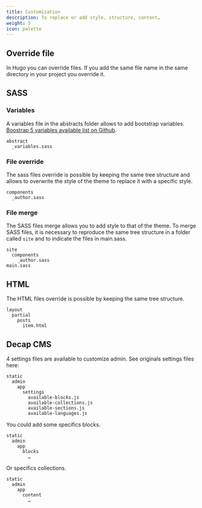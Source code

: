 ```yaml
---
title: Customization
description: To replace or add style, structure, content…
weight: 5
icon: palette
---
```


## Override file

In Hugo you can override files. If you add the same file name in the same directory in your project you override it.

## SASS

### Variables

A variables file in the abstracts folder allows to add bootstrap variables. [Boostrap 5 variables available list on Github](https://github.com/twbs/bootstrap/blob/v5.3.1/scss/_variables.scss).

```shell
abstract
  _variables.sass
```

### File override

The sass files override is possible by keeping the same tree structure and allows to overwrite the style of the theme to replace it with a specific style.

```shell
components
  _author.sass
```

### File merge

The SASS files merge allows you to add style to that of the theme. To merge SASS files, it is necessary to reproduce the same tree structure in a folder called `site` and to indicate the files in main.sass.

```shell
site
  components
    _author.sass
main.sass
```

## HTML

The HTML files override is possible by keeping the same tree structure.

```shell
layout
  partial
    posts
      item.html
```

## Decap CMS

4 settings files are available to customize admin. See originals settings files here:

```shell
static
  admin
    app
      settings
        available-blocks.js
        available-collections.js
        available-sections.js
        available-languages.js
```

You could add some specifics blocks.

```shell
static
  admin
    app
      blocks
        …
```

Or specifics collections.

```shell
static
  admin
    app
      content
        …
```

